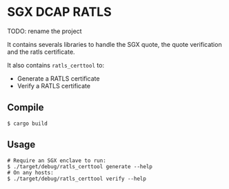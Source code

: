 # SGX DCAP RATLS 

TODO: rename the project

It contains severals libraries to handle the SGX quote, the quote verification and the ratls certificate.

It also contains `ratls_certtool` to:
- Generate a RATLS certificate 
- Verify a RATLS certificate

## Compile

```console
$ cargo build
```

## Usage
```console
# Require an SGX enclave to run:
$ ./target/debug/ratls_certtool generate --help
# On any hosts:
$ ./target/debug/ratls_certtool verify --help
```